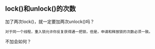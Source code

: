 ## lock()和unlock()的次数

加了两次lock()，就一定要加两次unlock()吗？

    对于同一个线程，重入锁允许你反复获得通一把锁，但是，申请和释放锁的次数必须一致。

不加会如何？